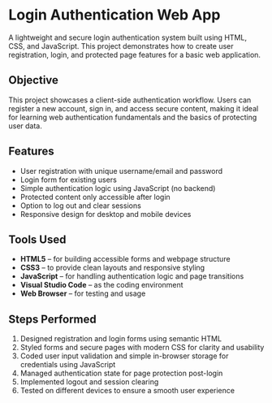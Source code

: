 # Login Authentication Web App

A lightweight and secure login authentication system built using HTML, CSS, and JavaScript. This project demonstrates how to create user registration, login, and protected page features for a basic web application.

## Objective

This project showcases a client-side authentication workflow. Users can register a new account, sign in, and access secure content, making it ideal for learning web authentication fundamentals and the basics of protecting user data.

## Features

- User registration with unique username/email and password
- Login form for existing users
- Simple authentication logic using JavaScript (no backend)
- Protected content only accessible after login
- Option to log out and clear sessions
- Responsive design for desktop and mobile devices

## Tools Used

- **HTML5** – for building accessible forms and webpage structure
- **CSS3** – to provide clean layouts and responsive styling
- **JavaScript** – for handling authentication logic and page transitions
- **Visual Studio Code** – as the coding environment
- **Web Browser** – for testing and usage

## Steps Performed

1. Designed registration and login forms using semantic HTML
2. Styled forms and secure pages with modern CSS for clarity and usability
3. Coded user input validation and simple in-browser storage for credentials using JavaScript
4. Managed authentication state for page protection post-login
5. Implemented logout and session clearing
6. Tested on different devices to ensure a smooth user experience
